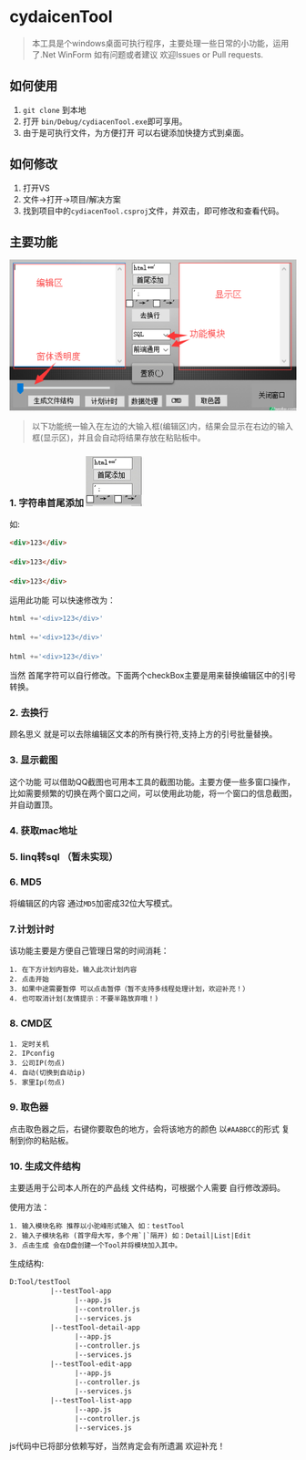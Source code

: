 # cydaicenTool
> 本工具是个windows桌面可执行程序，主要处理一些日常的小功能，运用了.Net WinForm
如有问题或者建议 欢迎Issues or Pull requests.

## 如何使用

1. `git clone` 到本地
2. 打开 `bin/Debug/cydiacenTool.exe`即可享用。
3. 由于是可执行文件，为方便打开 可以右键添加快捷方式到桌面。

## 如何修改

1. 打开VS
2. 文件->打开->项目/解决方案
3. 找到项目中的`cydiacenTool.csproj`文件，并双击，即可修改和查看代码。

## 主要功能

![form](form.png)

> 以下功能统一输入在左边的大输入框(编辑区)内，结果会显示在右边的输入框(显示区)，并且会自动将结果存放在粘贴板中。

### 1. 字符串首尾添加 ![首尾图片](appendHeadOrFooter.png)

如:
```html
<div>123</div>

<div>123</div>

<div>123</div>
```

运用此功能 可以快速修改为：

```javascript
html +='<div>123</div>'

html +='<div>123</div>'

html +='<div>123</div>'
```
当然 首尾字符可以自行修改。下面两个checkBox主要是用来替换编辑区中的引号转换。

### 2. 去换行

顾名思义 就是可以去除编辑区文本的所有换行符,支持上方的引号批量替换。

### 3. 显示截图

这个功能 可以借助QQ截图也可用本工具的截图功能。主要方便一些多窗口操作，
比如需要频繁的切换在两个窗口之间，可以使用此功能，将一个窗口的信息截图，并自动置顶。

### 4.  获取mac地址

### 5. linq转sql  （暂未实现）

### 6. MD5 

将编辑区的内容 通过`MD5`加密成32位大写模式。

### 7.计划计时

该功能主要是方便自己管理日常的时间消耗：

    1. 在下方计划内容处，输入此次计划内容
    2. 点击开始
    3. 如果中途需要暂停 可以点击暂停（暂不支持多线程处理计划，欢迎补充！）
    4. 也可取消计划(友情提示：不要半路放弃哦！)

### 8. CMD区
    1. 定时关机
    2. IPconfig
    3. 公司IP(勿点)
    4. 自动(切换到自动ip)
    5. 家里Ip(勿点)

### 9. 取色器

点击取色器之后，右键你要取色的地方，会将该地方的颜色 以`#AABBCC`的形式 复制到你的粘贴板。

### 10. 生成文件结构

主要适用于公司本人所在的产品线 文件结构，可根据个人需要 自行修改源码。

使用方法：

    1. 输入模块名称 推荐以小驼峰形式输入 如：testTool
    2. 输入子模块名称 (首字母大写，多个用`|`隔开) 如：Detail|List|Edit
    3. 点击生成 会在D盘创建一个Tool并将模块加入其中。
生成结构:
```
D:Tool/testTool
          |--testTool-app
                |--app.js
                |--controller.js
                |--services.js
          |--testTool-detail-app
                |--app.js
                |--controller.js
                |--services.js
          |--testTool-edit-app
                |--app.js
                |--controller.js
                |--services.js
          |--testTool-list-app
                |--app.js
                |--controller.js
                |--services.js
```
js代码中已将部分依赖写好，当然肯定会有所遗漏 欢迎补充！



